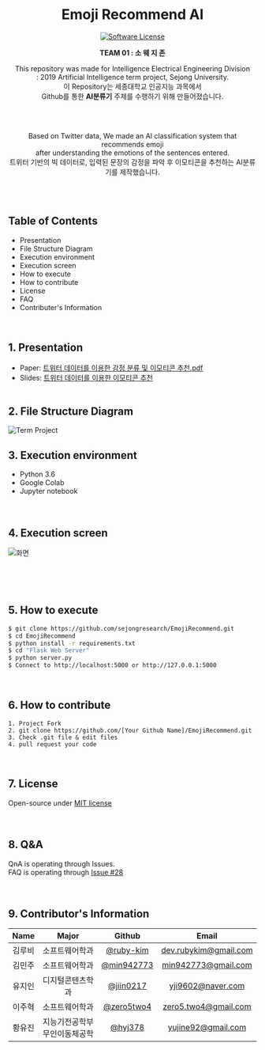 <div align="center">
 <h1 align="center">Emoji Recommend AI</h1>
 <p align="center">
    <a href="https://tldrlegal.com/license/mit-license">
          <img src="https://img.shields.io/badge/license-MIT-brightgreen.svg?style=flat-square" alt="Software License">
    </a>
  
 </p>
 <p align="center">
  <b>TEAM 01 : 소 웨 지 존</b>
 </p>
 <p align="center">
  This repository was made for Intelligence Electrical Engineering Division<br>: 2019 Artificial Intelligence term project, Sejong University.<br>
  이 Repository는 세종대학교 인공지능 과목에서 <br>Github를 통한 <b>AI분류기</b> 주제를 수행하기 위해 만들어졌습니다.</p><br><br>
 <p align="center">Based on Twitter data, We made an AI classification system that recommends emoji<br>after understanding the emotions of the sentences entered.<br>
  트위터 기반의 빅 데이터로, 입력된 문장의 감정을 파악 후 이모티콘을 추천하는 AI분류기를 제작했습니다.<br>
 </p>
</div>


<br>
<br>

## Table of Contents
* Presentation
* File Structure Diagram
* Execution environment
* Execution screen
* How to execute
* How to contribute
* License
* FAQ
* Contributer's Information

<br>

## 1. Presentation
* Paper: [트위터 데이터를 이용한 감정 분류 및 이모티콘 추천.pdf](https://github.com/sejongresearch/EmojiRecommend/files/3319035/default.pdf)
* Slides: [트위터 데이터를 이용한 이모티콘 추천](https://docs.google.com/presentation/d/1vxVN929AROXwZqxRFx3-4DvX7_vZiYLV/edit#slide=id.p1)
<br><br>

## 2. File Structure Diagram
![Term Project](https://user-images.githubusercontent.com/38516906/60260172-da746400-9913-11e9-877d-6735767bd277.png)
<br>

## 3. Execution environment 
* Python 3.6
* Google Colab
* Jupyter notebook
<br><br><br>

## 4. Execution screen
![화면](https://user-images.githubusercontent.com/38516906/60005630-d513e100-96a9-11e9-9a74-a3cf25071ce3.png)

<br><br><br>

## 5. How to execute
```bash
$ git clone https://github.com/sejongresearch/EmojiRecommend.git
$ cd EmojiRecommend
$ python install -r requirements.txt
$ cd "Flask Web Server"
$ python server.py
$ Connect to http://localhost:5000 or http://127.0.0.1:5000
```
<br>

## 6. How to contribute
```
1. Project Fork
2. git clone https://github.com/[Your Github Name]/EmojiRecommend.git
3. Check .git file & edit files
4. pull request your code
```
<br>

## 7. License
Open-source under [MIT license](https://github.com/sejongresearch/EmojiRecommend/blob/master/LICENSE)
<br><br><br>

## 8. Q&A
QnA is operating through Issues.<br>
FAQ is operating through [Issue #28](https://github.com/sejongresearch/EmojiRecommand/issues/28)
<br><br><br>

## 9. Contributor's Information
| Name | Major | Github | Email |
|:---:|:---:|:---:|:---:|
|김루비|소프트웨어학과|[@ruby-kim](https://github.com/ruby-kim)|dev.rubykim@gmail.com|
|김민주|소프트웨어학과|[@min942773](https://github.com/min942773)|min942773@gmail.com|
|유지인|디지털콘텐츠학과|[@jiin0217](https://github.com/jiin0217)|yji9602@naver.com|
|이주혁|소프트웨어학과|[@zero5two4](https://github.com/zero5two4)|zero5.two4@gmail.com|
|황유진|지능기전공학부<br>무인이동체공학|[@hyj378](https://github.com/hyj378)|yujine92@gmail.com|
